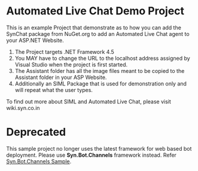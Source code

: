 # Automated Live Chat Demo Project

This is an example Project that demonstrate as to how you can add the SynChat package from NuGet.org to add an Automated Live Chat agent to your ASP.NET Website.

1. The Project targets .NET Framework 4.5
2. You MAY have to change the URL to the localhost address assigned by Visual Studio when the project is first started.
3. The Assistant folder has all the image files meant to be copied to the Assistant folder in your ASP Website.
4. Additionally an SIML Package that is used for demonstration only and will repeat what the user types.

To find out more about SIML and Automated Live Chat, please visit wiki.syn.co.in


# Deprecated

This sample project no longer uses the latest framework for web based bot deployment. Please use **Syn.Bot.Channels** framework instead. Refer [Syn.Bot.Channels Sample](https://github.com/SynHub/syn-bot-channel-samples).
